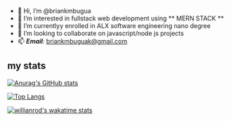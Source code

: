 - 👋 Hi, I’m @briankmbugua
- 👀 I’m interested in fullstack web development using ** MERN STACK **
- 🌱 I’m currentlyy enrolled in ALX software engineering nano degree
- 💞️ I’m looking to collaborate on javascript/node js projects
- 📫 ***Email***: briankmbuguak@gmail.com

## my stats
[![Anurag's GitHub stats](https://github-readme-stats.vercel.app/api?username=briankmbugua)](https://github.com/anuraghazra/github-readme-stats)

[![Top Langs](https://github-readme-stats.vercel.app/api/top-langs/?username=briankmbugua&layout=compact)](https://github.com/anuraghazra/github-readme-stats)

[![willianrod's wakatime stats](https://github-readme-stats.vercel.app/api/wakatime?username=briankmbugua)](https://github.com/anuraghazra/github-readme-stats)

<!---
briankmbugua/briankmbugua is a ✨ special ✨ repository because its `README.md` (this file) appears on your GitHub profile.
You can click the Preview link to take a look at your changes.
--->
